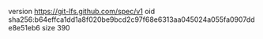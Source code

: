 version https://git-lfs.github.com/spec/v1
oid sha256:b64effca1dd1a8f020be9bcd2c97f68e6313aa045024a055fa0907dde8e51eb6
size 390
